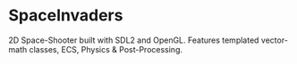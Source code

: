 # SpaceInvaders
2D Space-Shooter built with SDL2 and OpenGL. Features templated vector-math classes, ECS, Physics & Post-Processing.